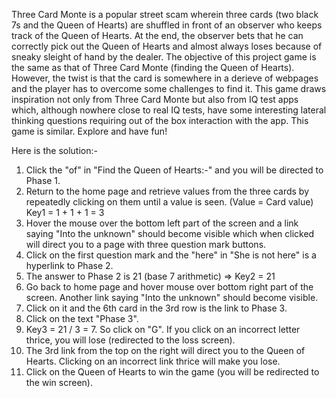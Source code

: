 Three Card Monte is a popular street scam wherein three cards (two black 7s and the Queen of Hearts) are shuffled in front of an observer who keeps track of the Queen of Hearts. At the end, the observer bets that he can correctly pick out the Queen of Hearts and almost always loses because of sneaky sleight of hand by the dealer.
The objective of this project game is the same as that of Three Card Monte (finding the Queen of Hearts). However, the twist is that the card is somewhere in a derieve of webpages and the player has to overcome some challenges to find it. This game draws inspiration not only from Three Card Monte but also from IQ test apps which, although nowhere close to real IQ tests, have some interesting lateral thinking questions requiring out of the box interaction with the app. This game is similar. Explore and have fun!

Here is the solution:-
1) Click the "of" in "Find the Queen of Hearts:-" and you will be directed to Phase 1.
2) Return to the home page and retrieve values from the three cards by repeatedly clicking on them until a value is seen. (Value = Card value)
Key1 = 1 + 1 + 1 = 3
3) Hover the mouse over the bottom left part of the screen and a link saying "Into the unknown" should become visible which when clicked will direct you to a page with three question mark buttons.
4) Click on the first question mark and the "here" in "She is not here" is a hyperlink to Phase 2.
5) The answer to Phase 2 is 21 (base 7 arithmetic) => Key2 = 21
6) Go back to home page and hover mouse over bottom right part of the screen. Another link saying "Into the unknown" should become visible.
7) Click on it and the 6th card in the 3rd row is the link to Phase 3.
8) Click on the text "Phase 3".
9) Key3 = 21 / 3 = 7. So click on "G". If you click on an incorrect letter thrice, you will lose (redirected to the loss screen).
10) The 3rd link from the top on the right will direct you to the Queen of Hearts. Clicking on an incorrect link thrice will make you lose.
11) Click on the Queen of Hearts to win the game (you will be redirected to the win screen).
